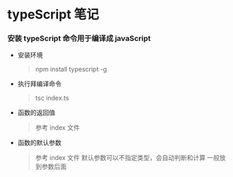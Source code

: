 # typeScript 笔记
###  安装 typeScript 命令用于编译成 javaScript
* 安装环境
    > npm install typescript -g 
* 执行拜编译命令
    > tsc index.ts 
 * 函数的返回值
    > 参考 index 文件
 * 函数的默认参数
    >  参考 index 文件
    >   默认参数可以不指定类型，会自动判断和计算 一般放到参数后面
    
    
